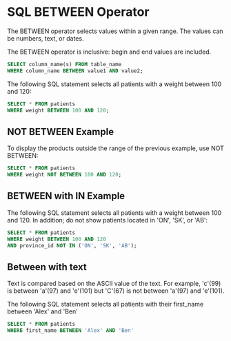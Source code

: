 # SQL BETWEEN Operator

The BETWEEN operator selects values within a given range. The values can be numbers, text, or dates.

The BETWEEN operator is inclusive: begin and end values are included.

```sql
SELECT column_name(s) FROM table_name
WHERE column_name BETWEEN value1 AND value2;
```

The following SQL statement selects all patients with a weight between 100 and 120:

```sql
SELECT * FROM patients
WHERE weight BETWEEN 100 AND 120;
```

## NOT BETWEEN Example

To display the products outside the range of the previous example, use NOT BETWEEN:

```sql
SELECT * FROM patients
WHERE weight NOT BETWEEN 100 AND 120;
```

## BETWEEN with IN Example

The following SQL statement selects all patients with a weight between 100 and 120. In addition; do not show patients located in 'ON', 'SK', or 'AB':

```sql
SELECT * FROM patients
WHERE weight BETWEEN 100 AND 120
AND province_id NOT IN ('ON', 'SK', 'AB');
```

## Between with text

Text is compared based on the ASCII value of the text. For example, 'c'(99) is between 'a'(97) and 'e'(101) but 'C'(67) is not between 'a'(97) and 'e'(101).

The following SQL statement selects all patients with their first_name between 'Alex' and 'Ben'

```sql
SELECT * FROM patients
WHERE first_name BETWEEN 'Alex' AND 'Ben'
```